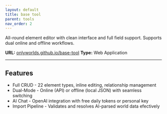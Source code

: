 ```yaml
---
layout: default
title: base tool
parent: tools
nav_order: 2
---
```



All-round element editor with clean interface and full field support.
Supports dual online and offline workflows.

**URL:** [onlyworlds.github.io/base-tool](https://base-tool.onlyworlds.com) 
**Type:** Web Application

---

## Features

- Full CRUD - 22 element types, inline editing, relationship management
- Dual-Mode - Online (API) or offline (local JSON) with seamless switching
- AI Chat - OpenAI integration with free daily tokens or personal key
- Import Pipeline - Validates and resolves AI-parsed world data efectively
